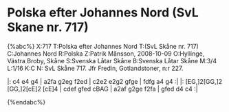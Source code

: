 # Polska efter Johannes Nord (SvL Skane nr. 717)

{%abc%}
X:717
T:Polska efter Johannes Nord
T:(SvL Skåne nr. 717)
C:Johannes Nord
R:Polska
Z:Patrik Månsson, 2008-10-09
O:Hyllinge, Västra Broby, Skåne
S:Svenska Låtar Skåne
B:Svenska Låtar Skåne
M:3/4
L:1/16
K:C
N: SvL Skåne 717. Jfr Fredin, Gotlandstoner, n:r 227.

|: c4 e4 g4 | a2fa g2eg f2ed | c2e2 e2g2 gfge | fdfg a4 g4 :|
|: [EG,]2[GG,]2 [GG,]2[cE]2 [cE]4 | cdef gfed cBAG | a2af g2ge f2fa | gfed d4 c4 :|


{%endabc%}


